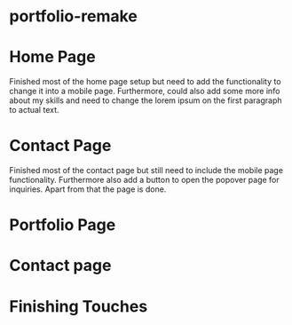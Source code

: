 # portfolio-remake

# Home Page
Finished most of the home page setup but need to add the functionality to change it into a mobile page. Furthermore, could also add some more info about my skills and need to change the lorem ipsum on the first paragraph to actual text.

# Contact Page
Finished most of the contact page but still need to include the mobile page functionality. Furthermore also add a button to open the popover page for inquiries. Apart from that the page is done.

# Portfolio Page 


# Contact page


# Finishing Touches